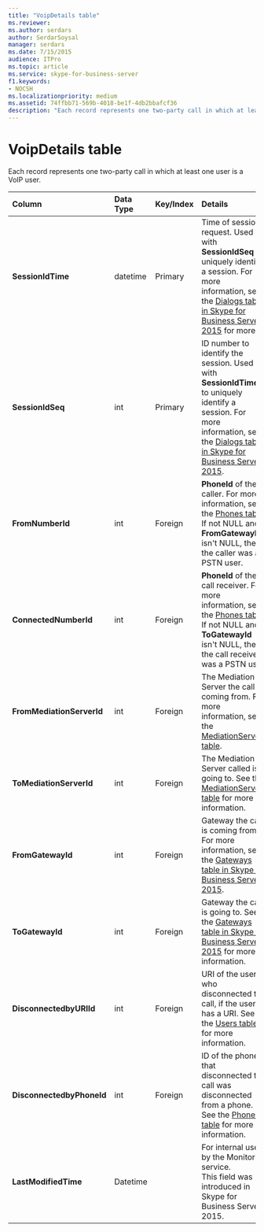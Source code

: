 ```yaml
---
title: "VoipDetails table"
ms.reviewer: 
ms.author: serdars
author: SerdarSoysal
manager: serdars
ms.date: 7/15/2015
audience: ITPro
ms.topic: article
ms.service: skype-for-business-server
f1.keywords:
- NOCSH
ms.localizationpriority: medium
ms.assetid: 74ffbb71-569b-4018-be1f-4db2bbafcf36
description: "Each record represents one two-party call in which at least one user is a VoIP user."
---
```


# VoipDetails table
 
Each record represents one two-party call in which at least one user is a VoIP user.
  
|**Column**|**Data Type**|**Key/Index**|**Details**|
|:-----|:-----|:-----|:-----|
|**SessionIdTime** <br/> |datetime  <br/> |Primary  <br/> |Time of session request. Used with **SessionIdSeq** to uniquely identify a session. For more information, see the [Dialogs table in Skype for Business Server 2015](dialogs.md) for more. <br/> |
|**SessionIdSeq** <br/> |int  <br/> |Primary  <br/> |ID number to identify the session. Used with **SessionIdTime** to uniquely identify a session. For more information, see the [Dialogs table in Skype for Business Server 2015](dialogs.md). <br/> |
|**FromNumberId** <br/> |int  <br/> |Foreign  <br/> |**PhoneId** of the caller. For more information, see the [Phones table](phones.md). If not NULL and **FromGatewayId** isn't NULL, then the caller was a PSTN user. <br/> |
|**ConnectedNumberId** <br/> |int  <br/> |Foreign  <br/> |**PhoneId** of the call receiver. For more information, see the [Phones table](phones.md). If not NULL and **ToGatewayId** isn't NULL, then the call receiver was a PSTN user. <br/> |
|**FromMediationServerId** <br/> |int  <br/> |Foreign  <br/> |The Mediation Server the call is coming from. For more information, see the [MediationServers table](mediationservers.md). <br/> |
|**ToMediationServerId** <br/> |int  <br/> |Foreign  <br/> |The Mediation Server called is going to. See the [MediationServers table](mediationservers.md) for more information. <br/> |
|**FromGatewayId** <br/> |int  <br/> |Foreign  <br/> |Gateway the call is coming from. For more information, see the [Gateways table in Skype for Business Server 2015](gateways.md). <br/> |
|**ToGatewayId** <br/> |int  <br/> |Foreign  <br/> |Gateway the call is going to. See the [Gateways table in Skype for Business Server 2015](gateways.md) for more information. <br/> |
|**DisconnectedbyURIId** <br/> |int  <br/> |Foreign  <br/> |URI of the user who disconnected the call, if the user has a URI. See the [Users table](users.md) for more information. <br/> |
|**DisconnectedbyPhoneId** <br/> |int  <br/> |Foreign  <br/> |ID of the phone that disconnected the call was disconnected from a phone. See the [Phones table](phones.md) for more information. <br/> |
|**LastModifiedTime** <br/> |Datetime  <br/> ||For internal use by the Monitoring service.  <br/> This field was introduced in Skype for Business Server 2015.  <br/> |
   

